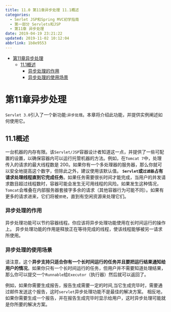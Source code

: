 ```yaml
---
title: 11.0 第11章异步处理 11.1概述
categories: 
  - Serlet JSP和Spring MVC初学指南
  - 第一部分 Servlets和JSP
  - 第11章 异步处理
date: 2019-04-19 23:21:22
updated: 2019-11-02 10:12:04
abbrlink: 1b8e9553
---
```

<div id='my_toc'>

- [第11章异步处理](/JavaReadingNotes/1b8e9553/#第11章异步处理)
    - [11.1概述](/JavaReadingNotes/1b8e9553/#11-1概述)
        - [异步处理的作用](/JavaReadingNotes/1b8e9553/#异步处理的作用)
        - [异步处理的使用场景](/JavaReadingNotes/1b8e9553/#异步处理的使用场景)

</div>
<!--more-->
<script>if (navigator.platform.toLowerCase() == 'win32'){document.getElementById('my_toc').style.display = 'none';}</script>

<!--end-->
# 第11章异步处理 #
`Servlet 3.0`引入了一个新功能:`异步处理`。本章将介绍此功能，并提供实例阐述如何使用它。
## 11.1概述 ##
一台机器的内存有限。该`Servlet/JSP`容器设计者知道这一点，并提供了一些可配置的设置，以确保容器内可以运行托管机器的方法。例如，在`Tomcat 7`中，处理传入的请求的最大线程数是 200。如果你有一个多处理器的服务器，那么你就可以安全地提高这个数字，但除此之外，建议使用该默认值。
**`Servlet`或`过滤器`占有请求处理线程直到它完成任务**。如果任务需要很长时间才能完成，当用户的并发请求数目超过线程数时，容器可能会发生无可用线程的风险。如果发生这种情况，`Tomcat`会堆叠在内部服务器套接字多余的请求（其他容器行为可能不同）。如果有更多的请求进来，它们将被`拒绝`，直到有空闲资源来处理它们。
### 异步处理的作用 ###
异步处理功能可以节约容器线程。你应该将异步处理功能使用在长时间运行的操作上。
异步处理功能的作用是释放正在等待完成的线程，使该线程能够被另一请求所使用。
### 异步处理的使用场景 ###
请注意，这个**异步支持只适合你有一个长时间运行的任务并且要把运行结果通知给用户的情况**。如果你只有一个长时间运行的任务，但用户并不需要知道处理结果，那么你可以提交一个`Runnable`给`Executor`（执行器）然后就可以返回了。

例如，如果你需要生成报告，报告生成需要一定的时间,当它生成完毕时，需要通过邮件发送这个报告，这时`servlet`异步处理功能不是最佳的解决方案。
相反地，如果你需要生成一个报告，并在报告生成完毕时显示给用户，这时异步处理可能就是你所要的解决方案。

